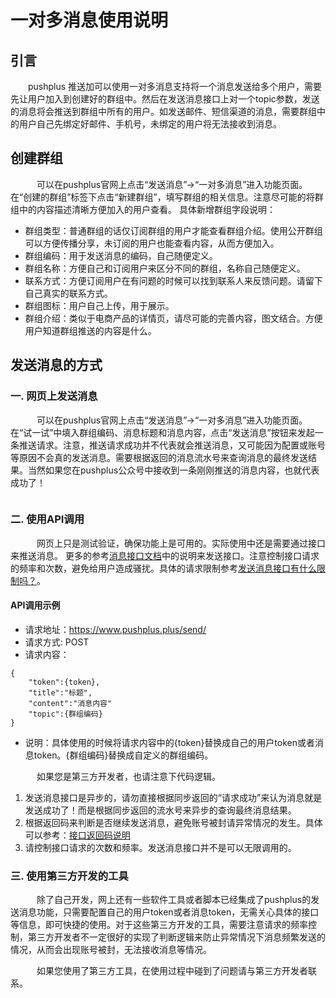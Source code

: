 # 一对多消息使用说明

## 引言
&emsp;&emsp;pushplus 推送加可以使用一对多消息支持将一个消息发送给多个用户，需要先让用户加入到创建好的群组中。然后在发送消息接口上对一个topic参数，发送的消息将会推送到群组中所有的用户。如发送邮件、短信渠道的消息，需要群组中的用户自己先绑定好邮件、手机号，未绑定的用户将无法接收到消息。

## 创建群组
　&emsp;&emsp;可以在pushplus官网上点击“发送消息”->“一对多消息”进入功能页面。在“创建的群组”标签下点击“新建群组”，填写群组的相关信息。注意尽可能的将群组中的内容描述清晰方便加入的用户查看。
具体新增群组字段说明：
- 群组类型：普通群组的话仅订阅群组的用户才能查看群组介绍。使用公开群组可以方便传播分享，未订阅的用户也能查看内容，从而方便加入。
- 群组编码：用于发送消息的编码，自己随便定义。
- 群组名称：方便自己和订阅用户来区分不同的群组，名称自己随便定义。
- 联系方式：方便订阅用户在有问题的时候可以找到联系人来反馈问题。请留下自己真实的联系方式。
- 群组图标：用户自己上传，用于展示。
- 群组介绍：类似于电商产品的详情页，请尽可能的完善内容，图文结合。方便用户知道群组推送的内容是什么。


## 发送消息的方式
### 一. 网页上发送消息
　&emsp;&emsp;可以在pushplus官网上点击“发送消息”->“一对多消息”进入功能页面。在“试一试”中填入群组编码、消息标题和消息内容，点击“发送消息”按钮来发起一条推送请求。注意，推送请求成功并不代表就会推送消息，又可能因为配置或账号等原因不会真的发送消息。需要根据返回的消息流水号来查询消息的最终发送结果。当然如果您在pushplus公众号中接收到一条刚刚推送的消息内容，也就代表成功了！

<a data-fancybox title="" href="//image.pushplus.plus/doc/img/msg.png"><img src="//image.pushplus.plus/doc/img/msg.png" alt=""></a>

### 二. 使用API调用
　&emsp;&emsp;网页上只是测试验证，确保功能上是可用的。实际使用中还是需要通过接口来推送消息。
更多的参考[消息接口文档](../guide/api.html)中的说明来发送接口。注意控制接口请求的频率和次数，避免给用户造成骚扰。具体的请求限制参考[发送消息接口有什么限制吗？](../help/limit.html)。

#### API调用示例
- 请求地址：https://www.pushplus.plus/send/
- 请求方式: POST
- 请求内容：

```
{
    "token":{token},
    "title":"标题",
    "content":"消息内容"
    "topic":{群组编码}
}
```
- 说明：具体使用的时候将请求内容中的{token}替换成自己的用户token或者消息token。{群组编码}替换成自定义的群组编码。

　&emsp;&emsp;如果您是第三方开发者，也请注意下代码逻辑。
1. 发送消息接口是异步的，请勿直接根据同步返回的“请求成功”来认为消息就是发送成功了！而是根据同步返回的流水号来异步的查询最终消息结果。
2. 根据返回码来判断是否继续发送消息，避免账号被封请异常情况的发生。具体可以参考：[接口返回码说明](../guide/code.html)
3. 请控制接口请求的次数和频率。发送消息接口并不是可以无限调用的。

### 三. 使用第三方开发的工具
　&emsp;&emsp;除了自己开发，网上还有一些软件工具或者脚本已经集成了pushplus的发送消息功能，只需要配置自己的用户token或者消息token，无需关心具体的接口等信息，即可快捷的使用。对于这些第三方开发的工具，需要注意请求的频率控制，第三方开发者不一定很好的实现了判断逻辑来防止异常情况下消息频繁发送的情况，从而会出现账号被封，无法接收消息等情况。

　&emsp;&emsp;如果您使用了第三方工具，在使用过程中碰到了问题请与第三方开发者联系。
